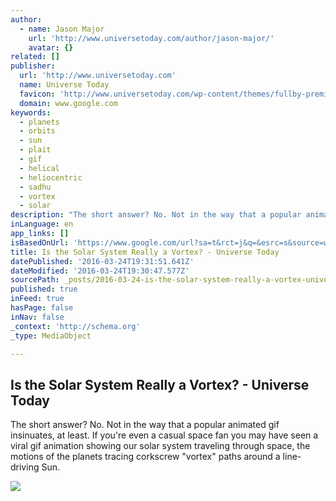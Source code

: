```yaml
---
author:
  - name: Jason Major
    url: 'http://www.universetoday.com/author/jason-major/'
    avatar: {}
related: []
publisher:
  url: 'http://www.universetoday.com'
  name: Universe Today
  favicon: 'http://www.universetoday.com/wp-content/themes/fullby-premium/img/favicon.png'
  domain: www.google.com
keywords:
  - planets
  - orbits
  - sun
  - plait
  - gif
  - helical
  - heliocentric
  - sadhu
  - vortex
  - solar
description: "The short answer? No. Not in the way that a popular animated gif insinuates, at least. If you're even a casual space fan you may have seen a viral gif animation showing our solar system traveling through space, the motions of the planets tracing corkscrew \"vortex\" paths around a line-driving Sun."
inLanguage: en
app_links: []
isBasedOnUrl: 'https://www.google.com/url?sa=t&rct=j&q=&esrc=s&source=web&cd=1&cad=rja&uact=8&ved=0ahUKEwi63OC1h9rLAhUhmoMKHQW3DGwQFggcMAA&url=http%3A%2F%2Fwww.universetoday.com%2F107322%2Fis-the-solar-system-really-a-vortex%2F&usg=AFQjCNEp8yvYDRdf5_dM3XWGu5GBnOSHVw&sig2=o2V2J0MuigDa_qP4Wb4rzw'
title: Is the Solar System Really a Vortex? - Universe Today
datePublished: '2016-03-24T19:31:51.641Z'
dateModified: '2016-03-24T19:30:47.577Z'
sourcePath: _posts/2016-03-24-is-the-solar-system-really-a-vortex-universe-today.md
published: true
inFeed: true
hasPage: false
inNav: false
_context: 'http://schema.org'
_type: MediaObject

---
```

<article style=""><h1>Is the Solar System Really a Vortex? - Universe Today</h1><p>The short answer? No. Not in the way that a popular animated gif insinuates, at least. If you're even a casual space fan you may have seen a viral gif animation showing our solar system traveling through space, the motions of the planets tracing corkscrew "vortex" paths around a line-driving Sun.</p><img src="http://www.universetoday.com/wp-content/uploads/2013/12/Screen-Shot-2013-12-18-at-1.10.07-PM.jpg" /></article>